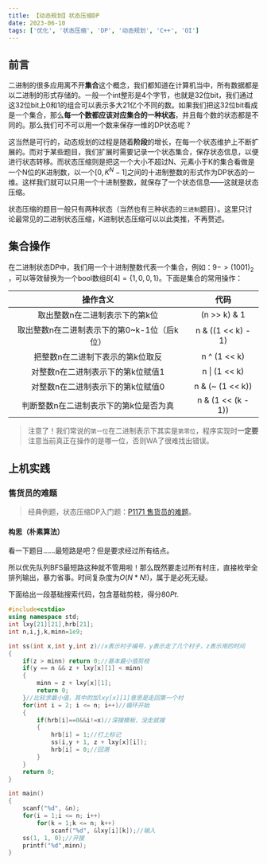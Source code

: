 ```yaml
---
title: 【动态规划】状态压缩DP
date: 2023-06-10
tags: ['优化', '状态压缩', 'DP', '动态规划', 'C++', 'OI']
---
```

## 前言

二进制的很多应用离不开**集合**这个概念，我们都知道在计算机当中，所有数据都是以二进制的形式存储的。一般一个int整形是4个字节，也就是32位bit，我们通过这32位bit上0和1的组合可以表示多大21亿个不同的数。如果我们把这32位bit看成是一个集合，那么**每一个数都应该对应集合的一种状态**，并且每个数的状态都是不同的。那么我们可不可以用一个数来保存一维的DP状态呢？

这当然是可行的，动态规划的过程是随着**阶段**的增长，在每一个状态维护上不断扩展的。而对于某些题目，我们扩展时需要记录一个状态集合，保存状态信息，以便进行状态转移。而状态压缩则是把这一个大小不超过N、元素小于K的集合看做是一个N位的K进制数，以一个$[0, K^N - 1]$之间的十进制整数的形式作为DP状态的一维。这样我们就可以只用一个十进制整数，就保存了一个状态信息——这就是状态压缩。

状态压缩的题目一般只有两种状态（当然也有三种状态的`三进制`题目）。这里只讨论最常见的二进制状态压缩，K进制状态压缩可以以此类推，不再赘述。

## 集合操作

在二进制状态DP中，我们用一个十进制整数代表一个集合，例如：$9 -> (1001)_{2}$ ，可以等效替换为一个bool数组$B[4] = \{1, 0, 0, 1\}$。下面是集合的常用操作：

|操作含义 | 代码|
|:------:|:-------:|
|取出整数n在二进制表示下的第k位 | (n >> k) & 1|
|取出整数n在二进制表示下的第0~k-1位（后k位） | n & ((1 << k) - 1)|
|把整数n在二进制下表示的第k位取反 | n ^ (1 << k)|
|对整数n在二进制表示下的第k位赋值1  | n \| (1 << k)|
|对整数n在二进制表示下的第k位赋值0 | n & (~ (1 << k)) |
|判断整数n在二进制表示下的第k位是否为真|n & (1 << (k - 1))|

>注意了！我们常说的`第一位`在二进制表示下其实是`第零位`，程序实现时**一定要**注意当前真正在操作的是哪一位，否则WA了很难找出错误。

## 上机实践

### 售货员的难题

>经典例题，状态压缩DP入门题：[P1171 售货员的难题](https://www.luogu.com.cn/problem/P1171)。

#### 构思（朴素算法）

看一下题目……最短路是吧？但是要求经过所有结点。

所以优先队列BFS最短路这种就不管用啦！那么既然要走过所有村庄，直接枚举全排列输出，暴力省事。时间复杂度为$O(N * N!)$，属于是必死无疑。

下面给出一段基础搜索代码，包含基础剪枝，得分$80Pt$.
```c++
#include<cstdio>
using namespace std;
int lxy[21][21],hrb[21];
int n,i,j,k,minn=1e9;

int ss(int x,int y,int z)//x表示村子编号，y表示走了几个村子，z表示用的时间
{
    if(z > minn) return 0;//基本最小值剪枝
    if(y == n && z + lxy[x][1] < minn)
    {
	    minn = z + lxy[x][1];
	    return 0;
	}//比较求最小值，其中的加lxy[x][1]意思是走回第一个村
    for(int i = 2; i <= n; i++)//循环开始
    {
	    if(hrb[i]==0&&i!=x)//深搜模板，没走就搜
	    {
	        hrb[i] = 1;//打上标记
	        ss(i,y + 1, z + lxy[x][i]);
	        hrb[i] = 0;//回溯
		}
    }
    return 0;
}

int main()
{
    scanf("%d", &n);
    for(i = 1;i <= n; i++)
	    for(k = 1;k <= n; k++)
		    scanf("%d", &lxy[i][k]);//输入
    ss(1, 1, 0);//开搜
    printf("%d",minn);
}
```